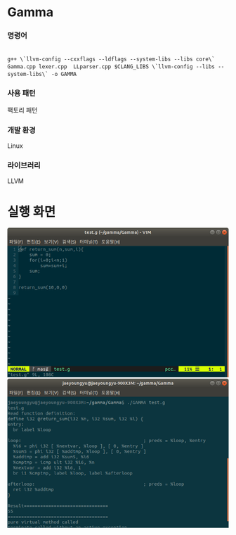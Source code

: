 # Gamma

### 명령어
<code>
g++ \`llvm-config --cxxflags --ldflags --system-libs --libs core\` Gamma.cpp lexer.cpp  LLparser.cpp $CLANG_LIBS \`llvm-config --libs --system-libs\` -o GAMMA
</code>

### 사용 패턴
팩토리 패턴
### 개발 환경
Linux 
### 라이브러리
LLVM

# 실행 화면 
![img2](./images/img2.png)
![img1](./images/img1.png)

